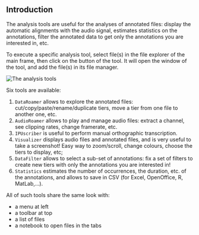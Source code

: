 ## Introduction

The analysis tools are useful for the analyses of annotated files: display 
the automatic alignments with the audio signal, estimates statistics on the 
annotations, filter the annotated data to get only the annotations you are
interested in, etc.
 
To execute a specific analysis tool, select file(s) in the file explorer of 
the main frame, then click on the button of the tool. It will open the 
window of the tool, and add the file(s) in its file manager. 

![The analysis tools](./etc/screenshots/CCP.png)

Six tools are available:

1. `DataRoamer` allows to explore the annotated files: cut/copy/paste/rename/duplicate tiers, move a tier from one file to another one, etc. 
2. `AudioRoamer` allows to play and manage audio files: extract a channel, see clipping rates, change framerate, etc.
3. `IPUscriber` is useful to perform manual orthographic transcription.
4. `Visualizer` displays audio files and annotated files, and is very useful to take a screenshot! Easy way to zoom/scroll, change colours, choose the tiers to display, etc;
5. `DataFilter` allows to select a sub-set of annotations: fix a set of filters to create new tiers with only the annotations you are interested in!
6. `Statistics` estimates the number of occurrences, the duration, etc. of the annotations, and allows to save in CSV (for Excel, OpenOffice, R, MatLab,...).

All of such tools share the same look with:

- a menu at left
- a toolbar at top
- a list of files
- a notebook to open files in the tabs
